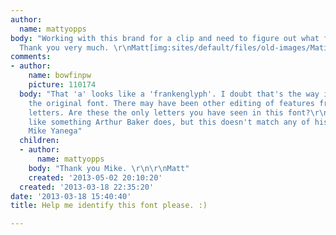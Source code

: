 ```yaml
---
author:
  name: mattyopps
body: "Working with this brand for a clip and need to figure out what font they use.
  Thank you very much. \r\nMatt[img:sites/default/files/old-images/Matinique_3640.jpg]"
comments:
- author:
    name: bowfinpw
    picture: 110174
  body: "That 'a' looks like a 'frankenglyph'. I doubt that's the way it looks in
    the original font. There may have been other editing of features from certain
    letters. Are these the only letters you have seen in this font?\r\n\r\nThe q is
    like something Arthur Baker does, but this doesn't match any of his fonts.\r\n\r\n-
    Mike Yanega"
  children:
  - author:
      name: mattyopps
    body: "Thank you Mike. \r\n\r\nMatt"
    created: '2013-05-02 20:10:20'
  created: '2013-03-18 22:35:20'
date: '2013-03-18 15:40:40'
title: Help me identify this font please. :)

---
```

